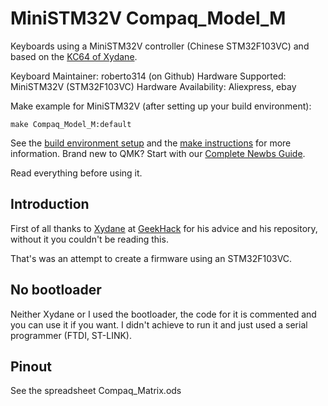 
# MiniSTM32V Compaq_Model_M

Keyboards using a MiniSTM32V controller (Chinese STM32F103VC) and based on the [KC64 of Xydane](https://github.com/Xydane/qmk_firmware).

Keyboard Maintainer: roberto314 (on Github)
Hardware Supported: MiniSTM32V (STM32F103VC)
Hardware Availability: Aliexpress, ebay

Make example for MiniSTM32V (after setting up your build environment):

    make Compaq_Model_M:default

See the [build environment setup](https://docs.qmk.fm/#/getting_started_build_tools) and the [make instructions](https://docs.qmk.fm/#/getting_started_make_guide) for more information. Brand new to QMK? Start with our [Complete Newbs Guide](https://docs.qmk.fm/#/newbs).

Read everything before using it.

## Introduction

First of all thanks to [Xydane](https://github.com/Xydane) at [GeekHack](https://geekhack.org/) for his advice and his repository, without it you couldn't be reading this.

That's was an attempt to create a firmware using an STM32F103VC.

## No bootloader

Neither Xydane or I used the bootloader, the code for it is commented and you can use it if you want. I didn't achieve to run it and just used a serial programmer (FTDI, ST-LINK).

## Pinout
See the spreadsheet Compaq_Matrix.ods
